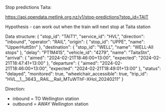 Stop predictions Taita:

https://api.opendata.metlink.org.nz/v1/stop-predictions?stop_id=TAIT

Hypothesis - can work out when the train will next stop at Taita station

Data structure:
{
    "stop_id": "TAIT1",
    "service_id": "HVL",
    "direction": "inbound",
    "operator": "RAIL",
    "origin": {
        "stop_id": "UPPE",
        "name": "UpperHuttStn"
    },
    "destination": {
        "stop_id": "WELL",
        "name": "WELL-All stops"
    },
    "delay": "PT1M41S",
    "vehicle_id": "4279",
    "name": "TaitaStn",
    "arrival": {
        "aimed": "2024-02-21T18:46:00+13:00",
        "expected": "2024-02-21T18:47:41+13:00"
    },
    "departure": {
        "aimed": "2024-02-21T18:46:00+13:00",
        "expected": "2024-02-21T18:49:01+13:00"
    },
    "status": "delayed",
    "monitored": true,
    "wheelchair_accessible": true,
    "trip_id": "HVL__1__3643__RAIL__Rail_MTuWThF-XHol_20240211"
}

Direction:
- inbound = TO Wellington station
- outbound = AWAY Wellington station

